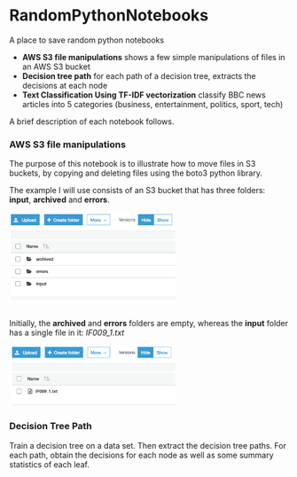 # RandomPythonNotebooks
A place to save random python notebooks

<ul>
<li> <b>AWS S3 file manipulations</b> shows a few simple manipulations of files in an AWS S3 bucket
<li> <b>Decision tree path</b> for each path of a decision tree, extracts the decisions at each node
<li> <b>Text Classification Using TF-IDF vectorization</b> classify BBC news articles into 5 categories (business, entertainment, politics, sport, tech)
</ul>

A brief description of each notebook follows.

<h3>AWS S3 file manipulations</h3>

The purpose of this notebook is to illustrate how to move files in S3 buckets, by copying and deleting files using the boto3 python library.

The example I will use consists of an S3 bucket that has three folders: <b>input</b>, <b>archived</b> and <b>errors</b>. 

<img src='files/s3_all_three_folders.png' width=300> <br>
<br>

Initially, the <b>archived</b> and <b>errors</b> folders are empty, whereas the <b>input</b> folder has a single file in it: *IF009_1.txt* <br>

<img src='files/s3_input_folder.png' width=300>

<h3>Decision Tree Path</h3>
Train a decision tree on a data set. Then extract the decision tree paths. For each path, obtain the decisions for each node as well as some summary statistics of each leaf.

